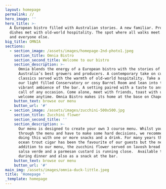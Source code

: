 ```yaml
---
layout: homepage
permalink: //
hero_image: ''
hero_title: >-
  A European bistro filled with Australian stories. A new familiar. Produce led
  dishes met with old-world hospitality. The spot where all walks meet. For you
  and everyone else.
big_title: OMNIA
sections:
  - section_image: /assets/images/homepage-2nd-photo1.jpeg
    section_title: Omnia Bistro
    section_second_title: Welcome to our bistro
    section_description: >-
      Omnia blends the energy of a European bistro with the stories of
      Australia’s best growers and producers. A contemporary take on culinary
      classics served with the warmth of old-world hospitality. Take a seat in
      our light filled Conservatory or cosy Barrel Room and lean into the
      vibrant ambience of the bar. A setting paired with a taste to answer the
      call of any occasion. Come alone, meet with friends, toast with us. You’re
      welcome anytime. Omnia Bistro makes its home at the base on Chapel Street.
    button_text: browse our menu
    button_url: '#'
  - section_image: /assets/images/zucchini-500x500.jpg
    section_title: Zucchini flower
    section_second_title: ''
    section_description: >-
      Our menu is designed to create your own 3 course menu. Whilst you browse
      through the menu and have to make some hard decisions, we recommend you
      doing this with one or more snacks and a drink. For many years the smoked
      ocean trout cigar has been the favourite of our guests but the new
      addition to our menu, the zucchini flower served on lavosh bread with
      salsa verde and a parmesan custard is running close.  Available to order
      during dinner and also as a snack at the bar.
    button_text: browse our menu
    button_url: '#'
main_img: /assets/images/omnia-duck-little.jpeg
title: 'Homepage '
_template: homepage
---
```




